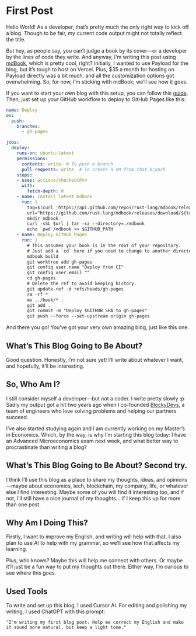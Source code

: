 # First Post

Hello World! As a developer, that’s pretty much the only right way to kick off a blog. Though to be fair, my current code output might not totally reflect the title.

But hey, as people say, you can’t judge a book by its cover—or a developer by the lines of code they write. And anyway, I'm writing this post using [mdBook](https://rust-lang.github.io/mdBook/), which is pretty cool, right? Initially, I wanted to use Payload for the blog, but it’s tough to host on Vercel. Plus, $35 a month for hosting on Payload directly was a bit much, and all the customization options got overwhelming. So, for now, I’m sticking with mdBook; we’ll see how it goes.

If you want to start your own blog with this setup, you can follow this [guide](https://rust-lang.github.io/mdBook/guide/creating.html). Then, just set up your GitHub workflow to deploy to GitHub Pages like this:

```yaml
name: Deploy
on:
  push:
    branches:
      - gh-pages

jobs:
  deploy:
    runs-on: ubuntu-latest
    permissions:
      contents: write  # To push a branch 
      pull-requests: write  # To create a PR from that branch
    steps:
    - uses: actions/checkout@v4
      with:
        fetch-depth: 0
    - name: Install latest mdbook
      run: |
        tag=$(curl 'https://api.github.com/repos/rust-lang/mdbook/releases/latest' | jq -r '.tag_name')
        url="https://github.com/rust-lang/mdbook/releases/download/${tag}/mdbook-${tag}-x86_64-unknown-linux-gnu.tar.gz"
        mkdir mdbook
        curl -sSL $url | tar -xz --directory=./mdbook
        echo `pwd`/mdbook >> $GITHUB_PATH
    - name: Deploy GitHub Pages
      run: |
        # This assumes your book is in the root of your repository.
        # Just add a `cd` here if you need to change to another directory.
        mdbook build
        git worktree add gh-pages
        git config user.name "Deploy from CI"
        git config user.email ""
        cd gh-pages
        # Delete the ref to avoid keeping history.
        git update-ref -d refs/heads/gh-pages
        rm -rf *
        mv ../book/* .
        git add .
        git commit -m "Deploy $GITHUB_SHA to gh-pages"
        git push --force --set-upstream origin gh-pages
```
And there you go! You’ve got your very own amazing blog, just like this one.

## What’s This Blog Going to Be About?
Good question. Honestly, I’m not sure yet! I’ll write about whatever I want, and hopefully, it’ll be interesting.

## So, Who Am I?
I still consider myself a developer—but not a coder. I write pretty slowly :p Sadly my output got a hit two years ago when I co-founded [BlockyDevs](https://www.blockydevs.com/), a team of engineers who love solving problems and helping our partners succeed.

I’ve also started studying again and I am currently working on my Master’s in Economics. Which, by the way, is why I’m starting this blog today: I have an Advanced Microeconomics exam next week, and what better way to procrastinate than writing a blog?

## What’s This Blog Going to Be About? Second try.
I think I’ll use this blog as a place to share my thoughts, ideas, and opinions—maybe about economics, tech, blockchain, my company, life, or whatever else I find interesting. Maybe some of you will find it interesting too, and if not, I’ll still have a nice journal of my thoughts… if I keep this up for more than one post.

## Why Am I Doing This?
Firstly, I want to improve my English, and writing will help with that. I also plan to use AI to help with my grammar, so we’ll see how that affects my learning.

Plus, who knows? Maybe this will help me connect with others. Or maybe it’ll just be a fun way to put my thoughts out there. Either way, I’m curious to see where this goes.

## Used Tools
To write and set up this blog, I used Cursor AI. For editing and polishing my writing, I used ChatGPT with this prompt:
```
"I'm writing my first blog post. Help me correct my English and make it sound more natural, but keep a light tone."
```
